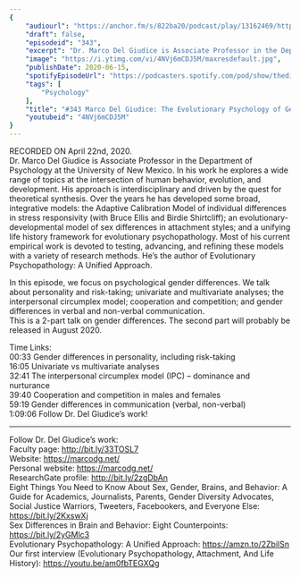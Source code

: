 ```yaml
---
{
	"audiourl": "https://anchor.fm/s/822ba20/podcast/play/13162469/https%3A%2F%2Fd3ctxlq1ktw2nl.cloudfront.net%2Fproduction%2F2020-4-1%2F69294900-44100-2-4cb4d968e12dd.m4a",
	"draft": false,
	"episodeid": "343",
	"excerpt": "Dr. Marco Del Giudice is Associate Professor in the Department of Psychology at the University of New Mexico. In his work he explores a wide range of topics at the intersection of human behavior, evolution, and development. His approach is interdisciplinary and driven by the quest for theoretical synthesis. Over the years he has developed some broad, integrative models: the Adaptive Calibration Model of individual differences in stress responsivity (with Bruce Ellis and Birdie Shirtcliff); an evolutionary-developmental model of sex differences in attachment styles; and a unifying life history framework for evolutionary psychopathology. Most of his current empirical work is devoted to testing, advancing, and refining these models with a variety of research methods. He’s the author of Evolutionary Psychopathology: A Unified Approach.",
	"image": "https://i.ytimg.com/vi/4NVj6mCDJ5M/maxresdefault.jpg",
	"publishDate": 2020-06-15,
	"spotifyEpisodeUrl": "https://podcasters.spotify.com/pod/show/thedissenter/episodes/343-Marco-Del-Giudice-The-Evolutionary-Psychology-of-Gender-Differences-Part-1-edg6h5",
	"tags": [
		"Psychology"
	],
	"title": "#343 Marco Del Giudice: The Evolutionary Psychology of Gender Differences (Part 1)",
	"youtubeid": "4NVj6mCDJ5M"
}
---
```

RECORDED ON April 22nd, 2020.  
Dr. Marco Del Giudice is Associate Professor in the Department of Psychology at the University of New Mexico. In his work he explores a wide range of topics at the intersection of human behavior, evolution, and development. His approach is interdisciplinary and driven by the quest for theoretical synthesis. Over the years he has developed some broad, integrative models: the Adaptive Calibration Model of individual differences in stress responsivity (with Bruce Ellis and Birdie Shirtcliff); an evolutionary-developmental model of sex differences in attachment styles; and a unifying life history framework for evolutionary psychopathology. Most of his current empirical work is devoted to testing, advancing, and refining these models with a variety of research methods. He’s the author of Evolutionary Psychopathology: A Unified Approach.

In this episode, we focus on psychological gender differences. We talk about personality and risk-taking; univariate and multivariate analyses; the interpersonal circumplex model; cooperation and competition; and gender differences in verbal and non-verbal communication.   
This is a 2-part talk on gender differences. The second part will probably be released in August 2020.

Time Links:  
<time>00:33</time> Gender differences in personality, including risk-taking  
<time>16:05</time> Univariate vs multivariate analyses  
<time>32:41</time> The interpersonal circumplex model (IPC) – dominance and nurturance  
<time>39:40</time> Cooperation and competition in males and females  
<time>59:19</time> Gender differences in communication (verbal, non-verbal)  
<time>1:09:06</time> Follow Dr. Del Giudice’s work!

---

Follow Dr. Del Giudice’s work:  
Faculty page: http://bit.ly/33TOSL7  
Website: https://marcodg.net/  
Personal website: https://marcodg.net/  
ResearchGate profile: http://bit.ly/2zgDbAn  
Eight Things You Need to Know About Sex, Gender, Brains, and Behavior: A Guide for Academics, Journalists, Parents, Gender Diversity Advocates, Social Justice Warriors, Tweeters, Facebookers, and Everyone Else: https://bit.ly/2KxswXj  
Sex Differences in Brain and Behavior: Eight Counterpoints: https://bit.ly/2yGMlc3  
Evolutionary Psychopathology: A Unified Approach: https://amzn.to/2ZbilSn  
Our first interview (Evolutionary Psychopathology, Attachment, And Life History): https://youtu.be/am0fbTEGXQg
